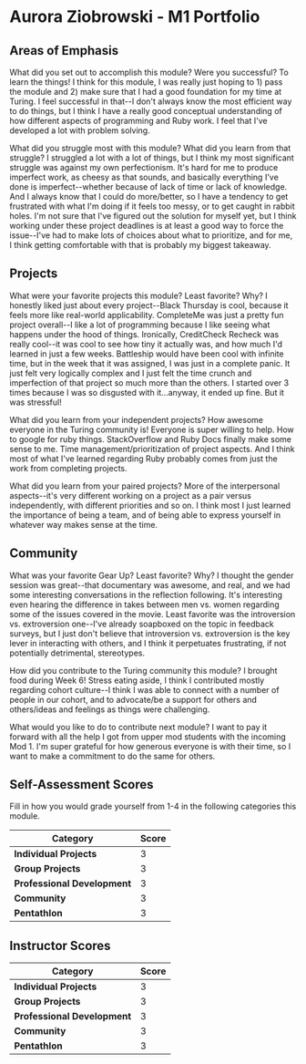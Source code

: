 # Aurora Ziobrowski - M1 Portfolio

## Areas of Emphasis

What did you set out to accomplish this module? Were you successful?
To learn the things! I think for this module, I was really just hoping to 1) pass the module and 2) make sure that I had a good foundation for my time at Turing.  I feel successful in that--I don't always know the most efficient way to do things, but I think I have a really good conceptual understanding of how different aspects of programming and Ruby work.  I feel that I've developed a lot with problem solving.

What did you struggle most with this module? What did you learn from that struggle? I struggled a lot with a lot of things, but I think my most significant struggle was against my own perfectionism.  It's hard for me to produce imperfect work, as cheesy as that sounds, and basically everything I've done is imperfect--whether because of lack of time or lack of knowledge.  And I always know that I could do more/better, so I have a tendency to get frustrated with what I'm doing if it feels too messy, or to get caught in rabbit holes.  I'm not sure that I've figured out the solution for myself yet, but I think working under these project deadlines is at least a good way to force the issue--I've had to make lots of choices about what to prioritize, and for me, I think getting comfortable with that is probably my biggest takeaway.

## Projects

What were your favorite projects this module? Least favorite? Why?
I honestly liked just about every project--Black Thursday is cool, because it feels more like real-world applicability.  CompleteMe was just a pretty fun project overall--I like a lot of programming because I like seeing what happens under the hood of things. Ironically, CreditCheck Recheck was really cool--it was cool to see how tiny it actually was, and how much I'd learned in just a few weeks.  Battleship would have been cool with infinite time, but in the week that it was assigned, I was just in a complete panic.  It just felt very logically complex and I just felt the time crunch and imperfection of that project so much more than the others. I started over 3 times because I was so disgusted with it...anyway, it ended up fine. But it was stressful!

What did you learn from your independent projects? How awesome everyone in the Turing community is! Everyone is super willing to help.  How to google for ruby things.  StackOverflow and Ruby Docs finally make some sense to me.  Time management/prioritization of project aspects. And I think most of what I've learned regarding Ruby probably comes from just the work from completing projects.

What did you learn from your paired projects? More of the interpersonal aspects--it's very different working on a project as a pair versus independently, with different priorities and so on. I think most I just learned the importance of being a team, and of being able to express yourself in whatever way makes sense at the time.

## Community

What was your favorite Gear Up? Least favorite? Why? I thought the gender session was great--that documentary was awesome, and real, and we had some interesting conversations in the reflection following.  It's interesting even hearing the difference in takes between men vs. women regarding some of the issues covered in the movie.  Least favorite was the introversion vs. extroversion one--I've already soapboxed on the topic in feedback surveys, but I just don't believe that introversion vs. extroversion is the key lever in interacting with others, and I think it perpetuates frustrating, if not potentially detrimental, stereotypes.

How did you contribute to the Turing community this module? I brought food during Week 6! Stress eating aside, I think I contributed mostly regarding cohort culture--I think I was able to connect with a number of people in our cohort, and to advocate/be a support for others and others/ideas and feelings as things were challenging.

What would you like to do to contribute next module? I want to pay it forward with all the help I got from upper mod students with the incoming Mod 1. I'm super grateful for how generous everyone is with their time, so I want to make a commitment to do the same for others.

## Self-Assessment Scores

Fill in how you would grade yourself from 1-4 in the following categories this module.

| Category                     | Score |
| -----------------------------| ----- |
| **Individual Projects**      |   3   |
| **Group Projects**           |   3   |
| **Professional Development** |   3   |
| **Community**                |   3   |
| **Pentathlon**               |   3   |


## Instructor Scores  

| Category                     | Score |
| -----------------------------| ----- |
| **Individual Projects**      |   3   |
| **Group Projects**           |   3   |
| **Professional Development** |   3   |
| **Community**                |   3   |
| **Pentathlon**               |   3   |

